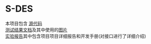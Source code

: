 # S-DES
本项目包含
[源代码](code.py)<br/>
[测试结果文档](测试结果)及其中使用的[图片](img)<br/>
[实验报告](开发手册与用户指南.docx)其中包含项目项目详细报告和开发手册(对接口进行了详细介绍)
